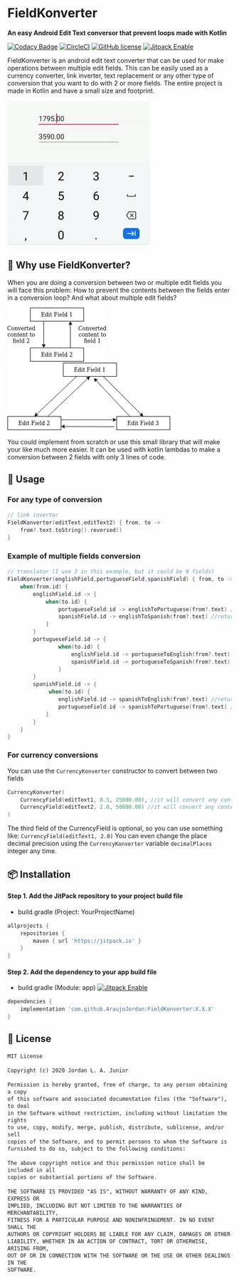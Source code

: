# FieldKonverter
**An easy Android Edit Text conversor that prevent loops made with Kotlin**

[![Codacy Badge](https://api.codacy.com/project/badge/Grade/8396de7bdd2d48abaf17f17ead8ebe75)](https://app.codacy.com/manual/AraujoJordan/FieldKonverter?utm_source=github.com&utm_medium=referral&utm_content=AraujoJordan/FieldKonverter&utm_campaign=Badge_Grade_Dashboard)
[![CircleCI](https://circleci.com/gh/AraujoJordan/FieldKonverter.svg?style=shield)](https://circleci.com/gh/AraujoJordan/FieldKonverter)
[![GitHub license](https://img.shields.io/github/license/Naereen/StrapDown.js.svg)](https://github.com/AraujoJordan/FieldKonverter/LICENSE)
[![Jitpack Enable](https://jitpack.io/v/AraujoJordan/FieldKonverter.svg)](https://jitpack.io/AraujoJordan/FieldKonverter/)

FieldKonverter is an android edit text converter that can be used for make operations between multiple edit fields. 
This can be easily used as a currency converter, link inverter, text replacement or any other type of conversion that you want to do with 2 or more fields. The entire project is made in Kotlin and have a small size and footprint.

![](docs/example-video.gif)

## 🚀 Why use FieldKonverter?

When you are doing a conversion between two or multiple edit fields you will face this problem: How to prevent the contents between the fields enter in a conversion loop? And what about multiple edit fields?

![](docs/probExample.png)
![](docs/probExampleMultiples.png)

You could implement from scratch or use this small library that will make your like much more easier. It can be used with kotlin lambdas to make a conversion between 2 fields with only 3 lines of code.    

## 📖 Usage

### For any type of conversion

```kotlin
// link inverter
FieldKonverter(editText,editText2) { from, to ->
    from?.text.toString().reversed()
}
```

### Example of multiple fields conversion

```kotlin
// translator (I use 3 in this example, but it could be N fields)
FieldKonverter(englishField,portugueseField,spanishField) { from, to ->
    when(from.id) {
        englishField.id -> {
            when(to.id) {
                portugueseField.id -> englishToPortuguese(from?.text) //return a string
                spanishField.id -> englishToSpanish(from?.text) //return a string
            }
        }
        portugueseField.id -> {
                when(to.id) {
                    englishField.id -> portugueseToEnglish(from?.text) //return a string
                    spanishField.id -> portugueseToSpanish(from?.text) //return a string
                }
        }
        spanishField.id -> {
             when(to.id) {
                englishField.id -> spanishToEnglish(from?.text) //return a string
                portugueseField.id -> spanishToPortuguese(from?.text) //return a string
            }
        }
    }
}
```


### For currency conversions
 
 You can use the `CurrencyKonverter` constructor to convert between two fields
 
```kotlin
CurrencyKonverter(
    CurrencyField(editText1, 0.5, 25000.00), //it will convert any content to half of its value
    CurrencyField(editText2, 2.0, 50000.00) //it will convert any content to double of its value
)
```

The third field of the CurrencyField is optional, so you can use something like: `CurrencyField(editText1, 2.0)`
You can even change the place decimal precision using the `CurrencyKonverter` variable `decimalPlaces` integer any time.

## 📦 Installation

#### Step 1. Add the JitPack repository to your project build file 

+ build.gradle (Project: YourProjectName)
```gradle
allprojects {
	repositories {
		maven { url 'https://jitpack.io' }
	}
}
```

#### Step 2. Add the dependency to your app build file 
+ build.gradle (Module: app) [![Jitpack Enable](https://jitpack.io/v/AraujoJordan/FieldKonverter.svg)](https://jitpack.io/AraujoJordan/FieldKonverter/)
```gradle
dependencies {
	implementation 'com.github.AraujoJordan:FieldKonverter:X.X.X'
}
```

## 📄 License
```
MIT License

Copyright (c) 2020 Jordan L. A. Junior

Permission is hereby granted, free of charge, to any person obtaining a copy
of this software and associated documentation files (the "Software"), to deal
in the Software without restriction, including without limitation the rights
to use, copy, modify, merge, publish, distribute, sublicense, and/or sell
copies of the Software, and to permit persons to whom the Software is
furnished to do so, subject to the following conditions:

The above copyright notice and this permission notice shall be included in all
copies or substantial portions of the Software.

THE SOFTWARE IS PROVIDED "AS IS", WITHOUT WARRANTY OF ANY KIND, EXPRESS OR
IMPLIED, INCLUDING BUT NOT LIMITED TO THE WARRANTIES OF MERCHANTABILITY,
FITNESS FOR A PARTICULAR PURPOSE AND NONINFRINGEMENT. IN NO EVENT SHALL THE
AUTHORS OR COPYRIGHT HOLDERS BE LIABLE FOR ANY CLAIM, DAMAGES OR OTHER
LIABILITY, WHETHER IN AN ACTION OF CONTRACT, TORT OR OTHERWISE, ARISING FROM,
OUT OF OR IN CONNECTION WITH THE SOFTWARE OR THE USE OR OTHER DEALINGS IN THE
SOFTWARE.
```

